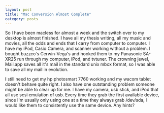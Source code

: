 ```yaml
---
layout: post
title: "Mac Conversion Almost Complete"
category: posts
---
```

<p>So I have been macless for almost a week and the switch over to my desktop is almost finished. I have all my thesis writing, all my music and movies, all the odds and ends that I carry from computer to computer. I have my iPod, Casio Camera, and scanner working without a problem. I bought buzzco's Cerwin-Vega's and hooked them to my Panasonic SA-XR25 run through my computer, iPod, and tvtuner. The crowning jewel, Mail.app saves all it's mail in the standard unix mbox format, so I was able to save all my mail in evolution.</p>
<p>I still need to get my hp photosmart 7760 working and my wacom tablet doesn't behave quite right. I also have one outstanding problem someone might be able to clear up for me. I have my camera, usb stick, and iPod that all use scsi emulation of usb. Every time they grab the first available device, since I'm usually only using one at a time they always grab /dev/sda, I would like them to consistently use the same device. Any hints?</p>
